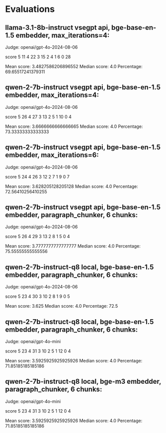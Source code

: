 # Evaluations

## llama-3.1-8b-instruct vsegpt api, bge-base-en-1.5 embedder, max_iterations=4:

Judge: openai/gpt-4o-2024-08-06

score
5    11
4    22
3    15
2     4
1     6
0    28

Mean score: 3.4827586206896552
Median score: 4.0
Percentage: 69.65517241379311


## qwen-2-7b-instruct vsegpt api, bge-base-en-1.5 embedder, max_iterations=4:

Judge: openai/gpt-4o-2024-08-06

score
5    26
4    27
3    13
2     5
1    10
0     4

Mean score: 3.6666666666666665
Median score: 4.0
Percentage: 73.33333333333333

## qwen-2-7b-instruct vsegpt api, bge-base-en-1.5 embedder, max_iterations=6:

Judge: openai/gpt-4o-2024-08-06

score
5    24
4    26
3    12
2     7
1     9
0     7

Mean score: 3.628205128205128
Median score: 4.0
Percentage: 72.56410256410255

## qwen-2-7b-instruct vsegpt api, bge-base-en-1.5 embedder, paragraph_chunker, 6 chunks:

Judge: openai/gpt-4o-2024-08-06

score
5    26
4    29
3    13
2     8
1     5
0     4

Mean score: 3.7777777777777777
Median score: 4.0
Percentage: 75.55555555555556

## qwen-2-7b-instruct-q8 local, bge-base-en-1.5 embedder, paragraph_chunker, 6 chunks:

Judge: openai/gpt-4o-2024-08-06


score
5    23
4    30
3    10
2     8
1     9
0     5

Mean score: 3.625
Median score: 4.0
Percentage: 72.5


## qwen-2-7b-instruct-q8 local, bge-base-en-1.5 embedder, paragraph_chunker, 6 chunks:

Judge: openai/gpt-4o-mini


score
5    23
4    31
3    10
2     5
1    12
0     4

Mean score: 3.5925925925925926
Median score: 4.0
Percentage: 71.85185185185186


## qwen-2-7b-instruct-q8 local, bge-m3 embedder, paragraph_chunker, 6 chunks:

Judge: openai/gpt-4o-mini


score
5    23
4    31
3    10
2     5
1    12
0     4

Mean score: 3.5925925925925926
Median score: 4.0
Percentage: 71.85185185185186


